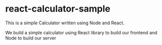 # react-calculator-sample
This is a simple Calculator written using Node and React.

We build a simple calculator using React library to build our frontend and Node to build our server
